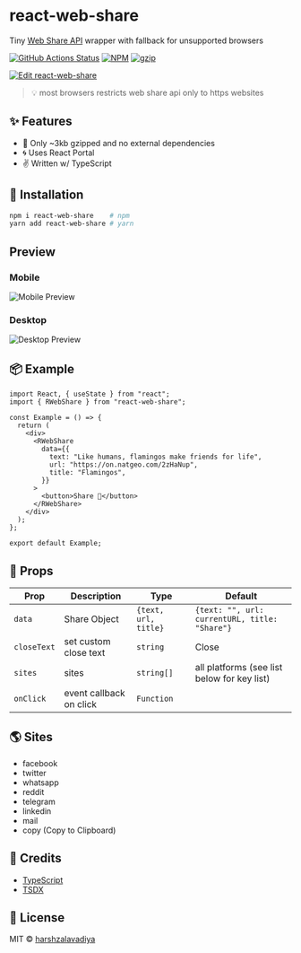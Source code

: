 # react-web-share

Tiny [Web Share API](https://developer.mozilla.org/en-US/docs/Web/API/Navigator/share) wrapper with fallback for unsupported browsers

[![GitHub Actions Status](https://github.com/harshzalavadiya/react-web-share/workflows/NodeJS/badge.svg)](https://github.com/harshzalavadiya/react-web-share/actions)
[![NPM](https://img.shields.io/npm/v/react-web-share.svg)](https://npm.im/react-web-share)
[![gzip](https://badgen.net/bundlephobia/minzip/react-web-share@latest)](https://bundlephobia.com/result?p=react-web-share@latest)

[![Edit react-web-share](https://codesandbox.io/static/img/play-codesandbox.svg)](https://codesandbox.io/s/react-web-share-46skt?fontsize=14&hidenavigation=1&theme=dark)

> 💡 most browsers restricts web share api only to https websites

## ✨ Features

- 🍃 Only ~3kb gzipped and no external dependencies
- 🌀 Uses React Portal
- ✌ Written w/ TypeScript

## 🔧 Installation

```bash
npm i react-web-share    # npm
yarn add react-web-share # yarn
```

## Preview

### Mobile

![Mobile Preview](preview/preview-mobile.jpg)

### Desktop

![Desktop Preview](preview/preview-desktop.jpg)

## 📦 Example

```tsx
import React, { useState } from "react";
import { RWebShare } from "react-web-share";

const Example = () => {
  return (
    <div>
      <RWebShare
        data={{
          text: "Like humans, flamingos make friends for life",
          url: "https://on.natgeo.com/2zHaNup",
          title: "Flamingos",
        }}
      >
        <button>Share 🔗</button>
      </RWebShare>
    </div>
  );
};

export default Example;
```

## 👀 Props

| Prop        | Description             | Type                 | Default                                       |
| ----------- | ----------------------- | -------------------- | --------------------------------------------- |
| `data`      | Share Object            | `{text, url, title}` | `{text: "", url: currentURL, title: "Share"}` |
| `closeText` | set custom close text   | `string`             | Close                                         |
| `sites`     | sites                   | `string[]`           | all platforms (see list below for key list)   |
| `onClick`   | event callback on click | `Function`           |                                               |

## 🌎 Sites

- facebook
- twitter
- whatsapp
- reddit
- telegram
- linkedin
- mail
- copy (Copy to Clipboard)

## 🤠 Credits

- [TypeScript](https://github.com/microsoft/typescript)
- [TSDX](https://github.com/jaredpalmer/tsdx)

## 📜 License

MIT &copy; [harshzalavadiya](https://github.com/harshzalavadiya)
